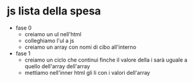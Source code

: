 # js lista della spesa

- fase 0
  - creiamo un ul nell'html
  - colleghiamo l'ul a js
  - creiamo un array con nomi di cibo all'interno
- fase 1
  - creiamo un ciclo che continui finche il valore della i sarà uguale a quello dell'array dell'array
  - mettiamo nell'inner html gli li con i valori dell'array
